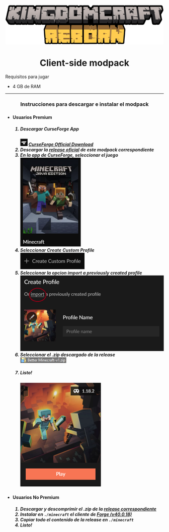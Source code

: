 <div align="center">
<img src="./assets/logo.png">
  <h1>Client-side modpack</h1></div>

  Requisitos para jugar

- 4 GB de RAM

---

<div align='center'>
  <h3>Instrucciones para descargar e instalar el modpack<h3>
  </div>

<ul>
    <li><h4>Usuarios Premium</h4>
        <ol><h5>
            <li><h5>Descargar CurseForge App</h5></li>
                <img src="./assets/curse.png">
                <a title="CurseForge webpage" href="https://download.curseforge.com/" target="_blank">
                    CurseForge Official Download
                </a>
            <li>Descargar la <a title="Kingdomcraft/release" href="https://github.com/Raykza/Kingdomcraft/releases/tag/release" target="_blank">
                    release oficial</a> de este modpack correspondiente</li>
            <li>En la app de CurseForge, seleccionar el juego</li>
                <img title="mine" src="./assets/mine.png" alt="mine" data-align="left">
            <li>Seleccionar <i>Create Custom Profile</i></li>
                <img title="curse1" src="./assets/curse1.png" alt="mine" data-align="left">
            <li>Seleccionar la opcion <i>import a previously created profile</i></li>
                <img title="curse1" src="./assets/curse2.png" alt="mine" data-align="left">
            <li>Seleccionar el .zip descargado de la release</li>
                <img title="curse1" src="./assets/curse3.png" alt="mine" data-align="left">
            <li><h5>Listo!</h5>
                <img title="curse1" src="./assets/curse4.png" alt="mine" data-align="left">
        </ol>
    </li>
    <li><h4>Usuarios No Premium</h4>
        <ol><h5>
            <li>Descargar y descomprimir el .zip de la <a href='https://github.com/Raykza/Kingdomcraft/releases/tag/standalone'>release correspondiente</a></li>
            <li>Instalar en <code>./minecraft</code> el cliente de <a href='https://maven.minecraftforge.net/net/minecraftforge/forge/1.18.2-40.0.18/forge-1.18.2-40.0.18-installer.jar'>Forge (v40.0.18)</a></li>
            <li>Copiar todo el contenido de la release en <code>./minecraft</code></li>
            <li>Listo!</li></h5>
        </ol>
    </li>
</ul>
